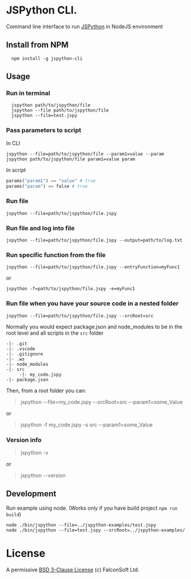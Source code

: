 # JSPython CLI.

Command line interface to run [JSPython](https://github.com/jspython-dev/jspython) in NodeJS environment

## Install from NPM

```
  npm install -g jspython-cli
```

## Usage

### Run in terminal
```
  jspython path/to/jspython/file
  jspython --file path/to/jspython/file
  jspython --file=test.jspy

```

### Pass parameters to script
In CLI
```
jspython --file=path/to/jspython/file --param1=value --param
jspython path/to/jspython/file param1=value param
```
In script
```py
params("param1") == "value" # true
params("param") == false # true
```

### Run file
```
jspython --file=path/to/jspython/file.jspy
```

### Run file and log into file
```
jspython --file=path/to/jspython/file.jspy --output=path/to/log.txt
```

### Run specific function from the file
```
jspython --file=path/to/jspython/file.jspy --entryFunction=myFunc1
```
or
```
jspython -f=path/to/jspython/file.jspy -e=myFunc1
```



### Run file when you have your source code in a nested folder
```
jspython --file=path/to/jspython/file.jspy --srcRoot=src
```
Normally you would expect package.json and node_modules to be in the root level and all scripts in the `src` folder

```
-|- .git
-|- .vscode
-|- .gitignore
-|- .ws
-|- node_modules
-|- src
     -|- my_code.jspy
-|- package.json
```

Then, from a root folder you can:
> jspython --file=my_code.jspy --srcRoot=src --param1=some_Value

or

> jspython -f my_code.jspy -s src --param1=some_Value


### Version info

> jspython -v

or

> jspython --version

## Development
Run example using node. (Works only if you have build project `npm run build`)
```
node ./bin/jspython --file=../jspython-examples/test.jspy
node ./bin/jspython --file=test.jspy --srcRoot=../jspython-examples/
```

# License
A permissive [BSD 3-Clause License](https://github.com/jspython-dev/jspython-cli/blob/master/LICENSE) (c) FalconSoft Ltd.

